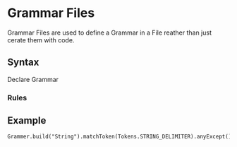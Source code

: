 # Grammar Files
Grammar Files are used to define a Grammar in a File reather than just cerate them with code.

## Syntax
Declare Grammar 
### Rules

	 

## Example

    Grammer.build("String").matchToken(Tokens.STRING_DELIMITER).anyExcept()

<!--stackedit_data:
eyJoaXN0b3J5IjpbNzMwOTEyMzY4LC0xMjUwMDMzMDYyXX0=
-->